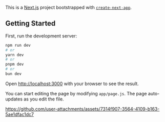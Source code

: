 This is a [Next.js](https://nextjs.org) project bootstrapped with [`create-next-app`](https://github.com/vercel/next.js/tree/canary/packages/create-next-app).

## Getting Started

First, run the development server:

```bash
npm run dev
# or
yarn dev
# or
pnpm dev
# or
bun dev
```

Open [http://localhost:3000](http://localhost:3000/sorting) with your browser to see the result.

You can start editing the page by modifying `app/page.js`. The page auto-updates as you edit the file.

https://github.com/user-attachments/assets/7314f907-3564-4109-b163-5ae1dfac1dc7



